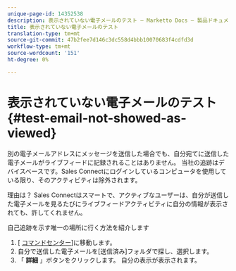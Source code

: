 ```yaml
---
unique-page-id: 14352538
description: 表示されていない電子メールのテスト — Marketto Docs — 製品ドキュメント
title: 表示されていない電子メールのテスト
translation-type: tm+mt
source-git-commit: 47b2fee7d146c3dc558d4bbb10070683f4cdfd3d
workflow-type: tm+mt
source-wordcount: '151'
ht-degree: 0%

---
```



# 表示されていない電子メールのテスト {#test-email-not-showed-as-viewed}

別の電子メールアドレスにメッセージを送信した場合でも、自分宛てに送信した電子メールがライブフィードに記録されることはありません。 当社の追跡はデバイスベースです。Sales Connectにログインしているコンピュータを使用している限り、そのアクティビティは除外されます。

理由は？ Sales Connectはスマートで、アクティブなユーザーは、自分が送信した電子メールを見るたびにライブフィードアクティビティに自分の情報が表示されても、許してくれません。

自己追跡を示す唯一の場所に行く方法を紹介します

1. [ [コマンドセンター](http://toutapp.com/next#emails/command_center)]に移動します。
1. 自分で送信した電子メールを[送信済み]フォルダで探し、選択します。
1. 「 **詳細** 」ボタンをクリックします。 自分の表示が表示されます。

